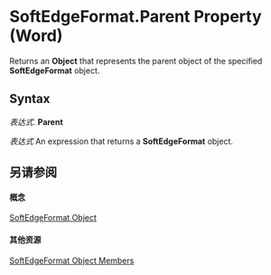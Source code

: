 
# SoftEdgeFormat.Parent Property (Word)

Returns an  **Object** that represents the parent object of the specified **SoftEdgeFormat** object.


## Syntax

 _表达式_. **Parent**

 _表达式_ An expression that returns a **SoftEdgeFormat** object.


## 另请参阅


#### 概念


[SoftEdgeFormat Object](d8ebe0ee-7520-da40-fbee-10d142ef8023.md)
#### 其他资源


[SoftEdgeFormat Object Members](http://msdn.microsoft.com/library/4946ad56-94e6-4d01-f993-27f90f19e33c%28Office.15%29.aspx)